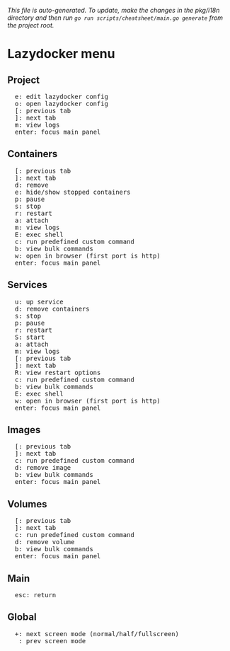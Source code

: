 _This file is auto-generated. To update, make the changes in the pkg/i18n directory and then run `go run scripts/cheatsheet/main.go generate` from the project root._

# Lazydocker menu

## Project

<pre>
  <kbd>e</kbd>: edit lazydocker config
  <kbd>o</kbd>: open lazydocker config
  <kbd>[</kbd>: previous tab
  <kbd>]</kbd>: next tab
  <kbd>m</kbd>: view logs
  <kbd>enter</kbd>: focus main panel
</pre>

## Containers

<pre>
  <kbd>[</kbd>: previous tab
  <kbd>]</kbd>: next tab
  <kbd>d</kbd>: remove
  <kbd>e</kbd>: hide/show stopped containers
  <kbd>p</kbd>: pause
  <kbd>s</kbd>: stop
  <kbd>r</kbd>: restart
  <kbd>a</kbd>: attach
  <kbd>m</kbd>: view logs
  <kbd>E</kbd>: exec shell
  <kbd>c</kbd>: run predefined custom command
  <kbd>b</kbd>: view bulk commands
  <kbd>w</kbd>: open in browser (first port is http)
  <kbd>enter</kbd>: focus main panel
</pre>

## Services

<pre>
  <kbd>u</kbd>: up service
  <kbd>d</kbd>: remove containers
  <kbd>s</kbd>: stop
  <kbd>p</kbd>: pause
  <kbd>r</kbd>: restart
  <kbd>S</kbd>: start
  <kbd>a</kbd>: attach
  <kbd>m</kbd>: view logs
  <kbd>[</kbd>: previous tab
  <kbd>]</kbd>: next tab
  <kbd>R</kbd>: view restart options
  <kbd>c</kbd>: run predefined custom command
  <kbd>b</kbd>: view bulk commands
  <kbd>E</kbd>: exec shell
  <kbd>w</kbd>: open in browser (first port is http)
  <kbd>enter</kbd>: focus main panel
</pre>

## Images

<pre>
  <kbd>[</kbd>: previous tab
  <kbd>]</kbd>: next tab
  <kbd>c</kbd>: run predefined custom command
  <kbd>d</kbd>: remove image
  <kbd>b</kbd>: view bulk commands
  <kbd>enter</kbd>: focus main panel
</pre>

## Volumes

<pre>
  <kbd>[</kbd>: previous tab
  <kbd>]</kbd>: next tab
  <kbd>c</kbd>: run predefined custom command
  <kbd>d</kbd>: remove volume
  <kbd>b</kbd>: view bulk commands
  <kbd>enter</kbd>: focus main panel
</pre>

## Main

<pre>
  <kbd>esc</kbd>: return
</pre>

## Global

<pre>
  <kbd>+</kbd>: next screen mode (normal/half/fullscreen)
  <kbd>_</kbd>: prev screen mode
</pre>
